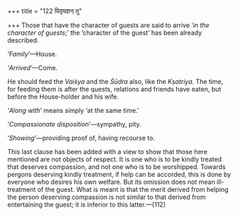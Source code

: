 +++
title = "122 पितृयज्ञन् तु"

+++
Those that have the character of guests are said to arrive ‘*in the
character of guests*;’ the ‘character of the guest’ has been already
described.

‘*Family*’—House.

‘*Arrived*’—Come.

He should feed the *Vaiśya* and the *Śūdra* also, like the *Kṣatriya*.
The time, for feeding them is after the quests, relations and friends
have eaten, but before the House-holder and his wife.

‘*Along with*’ means simply ‘at the same time.’

‘*Compassionate disposition*’—sympathy, pity.

‘*Showing*’—providing proof of, having recourse to.

This last clause has been added with a view to show that those here
mentioned are not objects of respect. It is one who is to be kindly
treated that deserves compassion, and not one who is to be worshipped.
Towards pergons deserving kindly treatment, if help can be accorded,
this is done by everyone who desires his own welfare. But its omission
does not mean ill-treatment of the guest. What is meant is that the
merit derived from helping the person deserving compassion is not
similar to that derived from entertaining the guest; it is inferior to
this latter.—(112)



